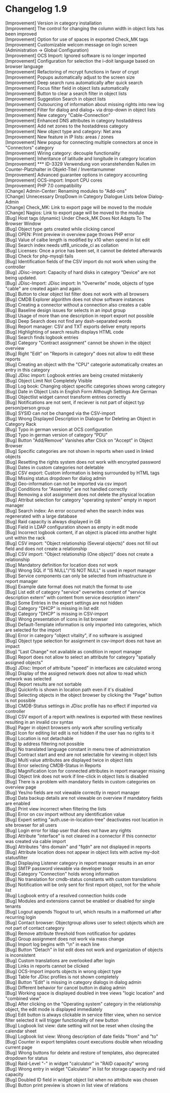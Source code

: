 # Changelog 1.9

[Improvement]   Version in category installation  
[Improvement]   The control for changing the column width in object lists has been improved  
[Improvement]   Option for use of spaces in exported Check_MK tags  
[Improvement]   Customizable welcom message on login screen (Administration -> Global Configuration)  
[Improvement]   OCS Import: Ignored software is no longer imported  
[Improvement]   Configuration for selection the i-doit language based on browser language  
[Improvement]   Refactoring of mcrypt functions in favor of crypt  
[Improvement]   Popups automatically adjust to the screen size  
[Improvement]   Deep search runs automatically after quick search  
[Improvement]   Focus filter field in object lists automatically  
[Improvement]   Button to clear a search filter in object lists  
[Improvement]   Suggestion Search in object lists  
[Improvement]   Outsourcing of information about missing rights into new log  
[Improvement]   Filter for dialog and dialog+ via drop-down in object lists  
[Improvement]   New category "Cable-Connection"  
[Improvement]   Enhanced DNS attributes in category hostaddress  
[Improvement]   Add net zones to the hostaddress category  
[Improvement]   New object type and category: Net area  
[Improvement]   New feature in IP lists: areas / zones  
[Improvement]   New popup for connecting multiple connectors at once in "Connectors" category  
[Improvement]   Wiring category: decouple functionality  
[Improvement]   Inheritance of latitude and longitude in category location  
[Improvement]    *** ID-3329 Verwendung von voranstehenden Nullen im Counter-Platzhalter in Objekt-Titel / Inventarnummer  
[Improvement]   Advanced guarantee options in category accounting  
[Improvement]   OCS-import: Import CPU cores  
[Improvement]   PHP 7.0 compatibility  
[Change]        Admin-Center: Renaming modules to "Add-ons"  
[Change]        Unnecessary DropDown in Category Dialogue Lists below Dialog-Admin  
[Change]        Check_MK: Link to export page will be moved to the module  
[Change]        Nagios: Link to export page will be moved to the module  
[Bug]           Host tags (dynamic) Under Check_MK Does Not Adapts To The Browser Window  
[Bug]           Object type gets created while clicking cancel  
[Bug]           OPEN: Print preview in overview page throws PHP error  
[Bug]           Value of calbe length is modified by x10 when opend in list edit  
[Bug]           Search index needs utf8_unicode_ci as collation  
[Bug]           Licenses: Once a price has been set, it cannot be deleted afterwards  
[Bug]           Check for php-mysqli fails  
[Bug]           Identification fields of the CSV import do not work when using the controller  
[Bug]           JDisc-import: Capacity of hard disks in category "Device" are not being updated.  
[Bug]           JDisc-Import: JDisc import: In "Overwrite" mode, objects of type "cable" are created again and again.  
[Bug]           Button to clear object list filter does not work with all browsers  
[Bug]           CMDB Explorer algorithm does not show software instances  
[Bug]           Creating a connector without a connection also creates a cable  
[Bug]           Baseline design issues for selects in an input group  
[Bug]           Usage of more than one description in report export not possible  
[Bug]           Deep Search does not find any dash-separated words  
[Bug]           Report manager: CSV and TXT exports deliver empty reports  
[Bug]           Highlighting of search results displays HTML code  
[Bug]           Search finds logbook entries  
[Bug]           Category "Contract assignment" cannot be shown in the object overview  
[Bug]           Right "Edit" on "Reports in category" does not allow to edit these reports  
[Bug]           Creating an object with the "CPU" categorie automatically creates an entry in this category  
[Bug]           JDisc import: Logbook entries are being created mistakenly  
[Bug]           Object Limit Not Completely Visible  
[Bug]           Log book: Changing object specific categories shows wrong category  
[Bug]           Date in Object Lists in English Form Although Settings Are German  
[Bug]           Objectlist widget cannot transform entries correctly  
[Bug]           Notifications are not sent, if reciever is not part of object typ person/person group  
[Bug]           SYSID can not be changed via the CSV-import  
[Bug]           Wrong Displayed Description in Dialogue for Deleting an Object in Category Rack  
[Bug]           Typo in german version at OCS configuration  
[Bug]           Typo in german version of category "PDU"  
[Bug]           Button "Add/Remove" Vanishes after Click on "Accept" in Object Browser  
[Bug]           Specific categories are not shown in reports when used in linked objects  
[Bug]           Resetting the rights system does not work with encrypted password  
[Bug]           Dates in custom categories not deletable  
[Bug]           CSV export: Custom information is being surrounded by HTML tags  
[Bug]           Missing status dropdown for dialog admin  
[Bug]           Geo-information can not be imported via csv import  
[Bug]           Conditions for "Assembly" are not handled correctly  
[Bug]           Removing a slot assignment does not delete the physical location  
[Bug]           Attribut selection for category "operating system" empty in report manager  
[Bug]           Search index: An error occurred when the search index was regenerated with a large database  
[Bug]           Raid capacity is always displayed in GB  
[Bug]           Field in LDAP configuration shown as empty in edit mode  
[Bug]           Incorrect logbook content, if an object is placed into another hight unit within the rack  
[Bug]           CSV import: "Object relationship (Several objects)"  does not fill out field and does not create a relationship  
[Bug]           CSV import: "Object relationship (One object)"  does not create a relationship  
[Bug]           Mandatory definition for location does not work  
[Bug]           Wrong SQL if "IS NULL"/"IS NOT NULL" is used in report manager  
[Bug]           Service components can only be selected from infrastructure in report manager  
[Bug]           Example date format does not match the format to use  
[Bug]           List edit of category "service" overwrites content of "service description extern" with content from service description intern"  
[Bug]           Some Entries in the expert settings are not hidden  
[Bug]           Category "DHCP" is missing in list edit  
[Bug]           Category "DHCP" is missing in CSV-import  
[Bug]           Wrong presentation of icons in list browser  
[Bug]           Default-Template information is only imported into categories, which are selected for the import  
[Bug]           Error in category "object vitality", if no software is assigned  
[Bug]           Object type selection for assignment in csv-import does not have an impact  
[Bug]           "Last Change" not available as condition in report manager  
[Bug]           Report does not allow to select an attribute for category "spatially assigned objects"  
[Bug]           JDisc: Import of attribute "speed" in interfaces are calculated wrong  
[Bug]           Display of the assigned network does not allow to read which network was selected  
[Bug]           Report results are not sortable  
[Bug]           Quickinfo is shown in location path even if it's disabled  
[Bug]           Selecting objects in the object browser by clicking the "Page" button is not possible  
[Bug]           CMDB-Status settings in JDisc profile has no effect if imported via controller  
[Bug]           CSV export of a report with newlines is exported with these newlines resulting in an invalid csv syntax  
[Bug]           Pager in object browsers only work after scrolling vertically  
[Bug]           Icon for editing list edit is not hidden if the user has no rights to it  
[Bug]           Location is not detachable  
[Bug]           Ip address filtering not possible  
[Bug]           No translated language constant in menu tree of administration  
[Bug]           Contract start and end are not selectable for viewing in object lists  
[Bug]           Multi value attributes are displayed twice in object lists  
[Bug]           Error selecting CMDB-Status in Reports  
[Bug]           Magnification Icon for connected attributes in report manager missing  
[Bug]           Object link does not work if line-click in object lists is disabled  
[Bug]           There is a problem with mandatory fields in custom categories on overview page  
[Bug]           Yes/no fields are not viewable correctly in report manager  
[Bug]           Data backup details are not viewable on overview if mandatory fields are enabled  
[Bug]           Print view incorrect when filtering the lists  
[Bug]           Error on csv import without any identification value  
[Bug]           Expert setting "auth.use-in-location-tree" deactivates root location in site browser for all users  
[Bug]           Login error for ldap user that does not have any rights  
[Bug]           Attribute "interface" is not cleared in a connector if this connector was created via cable import  
[Bug]           Attributes "dns domain" and "fqdn" are not displayed in reports  
[Bug]           Attribute location does not appear in object lists with active my-doit statusfilter  
[Bug]           Displaying Listener category in report manager results in an error  
[Bug]           SMTP password viewable via developer tools  
[Bug]           Category "Connection" holds wrong information  
[Bug]           No translation for cmdb-status constants with custom translations  
[Bug]           Notification will be only sent for first report object, not for the whole list  
[Bug]           Logbook entry of a resolved connection holds code  
[Bug]           Modules and extensions cannot be enabled or disabled for single tenants  
[Bug]           Logout appends ?logout to url, which results in a malformed url after recurring login  
[Bug]           Contact browser: Objectgroup allows user to select objects which are not part of contact category  
[Bug]           Remove attribute threshold from notification for updates  
[Bug]           Group assignment does not work via mass change  
[Bug]           Import log begins with "\n" in each line  
[Bug]           Button "Detach" in list edit does not work and organization of objects is inconsistent  
[Bug]           Custom translations are overlooked after login  
[Bug]           Links in reports cannot be clicked  
[Bug]           OCS-Import imports objects in wrong object type  
[Bug]           Table for JDisc profiles is not shown completely  
[Bug]           Button "Edit" is missing in category dialogs in dialog admin  
[Bug]           Different behavior for cancel button in dialog admin  
[Bug]           Working space is displayed doubled in tree views "logic location" and "combined view"  
[Bug]           After clicking on the "Operating system" category in the relationship object, the edit mode is displayed immediately  
[Bug]           Edit button is always clickable in service filter view, when no service filter selected it will trigger functionality of new button  
[Bug]           Logbook list view: date setting will not be reset when closing the calendar sheet  
[Bug]           Logbook list view: Wrong description of date fields "from" and "to"  
[Bug]           Counter in export templates count executions double when reloading current page  
[Bug]           Wrong buttons for delete and restore of templates, also deprecated dropdown for status  
[Bug]           Raid-Level "-" in widget "calculator" in "RAID capacity" wrong  
[Bug]           Wrong entry in widget "Calculator" in list for storage capacity and raid capacity  
[Bug]           Doubled ID field in widget object list when no attribute was chosen  
[Bug]           Button print preview is shown in list view of relations  